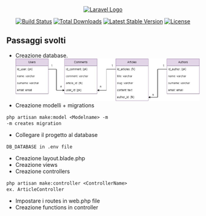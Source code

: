<p align="center"><a href="https://laravel.com" target="_blank"><img src="https://raw.githubusercontent.com/laravel/art/master/logo-lockup/5%20SVG/2%20CMYK/1%20Full%20Color/laravel-logolockup-cmyk-red.svg" width="400" alt="Laravel Logo"></a></p>

<p align="center">
<a href="https://travis-ci.org/laravel/framework"><img src="https://travis-ci.org/laravel/framework.svg" alt="Build Status"></a>
<a href="https://packagist.org/packages/laravel/framework"><img src="https://img.shields.io/packagist/dt/laravel/framework" alt="Total Downloads"></a>
<a href="https://packagist.org/packages/laravel/framework"><img src="https://img.shields.io/packagist/v/laravel/framework" alt="Latest Stable Version"></a>
<a href="https://packagist.org/packages/laravel/framework"><img src="https://img.shields.io/packagist/l/laravel/framework" alt="License"></a>
</p>

## Passaggi svolti

- Creazione database.
![database](public/images/schemaER.jpeg)
- Creazione modelli + migrations
```
php artisan make:model <Modelname> -m
-m creates migration
```
- Collegare il progetto al database
```
DB_DATABASE in .env file
```
- Creazione layout.blade.php
- Creazione views
- Creazione controllers
```
php artisan make:controller <ControllerName>
ex. ArticleController
```
- Impostare i routes in web.php file
- Creazione functions in controller

